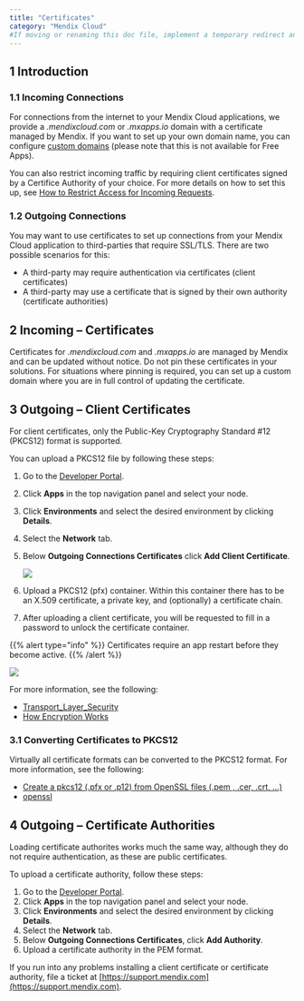 ```yaml
---
title: "Certificates"
category: "Mendix Cloud"
#If moving or renaming this doc file, implement a temporary redirect and let the respective team know they should update the URL in the product. See Mapping to Products for more details.
---
```


## 1 Introduction

### 1.1 Incoming Connections

For connections from the internet to your Mendix Cloud applications, we provide a *.mendixcloud.com* or *.mxapps.io* domain with a certificate managed by Mendix. If you want to set up your own domain name, you can configure [custom domains](/developerportal/howto/custom-domains) (please note that this is not available for Free Apps).

You can also restrict incoming traffic by requiring client certificates signed by a Certifice Authority of your choice. For more details on how to set this up, see [How to Restrict Access for Incoming Requests](/deployment/mendixcloud/access-restrictions).

### 1.2 Outgoing Connections

You may want to use certificates to set up connections from your Mendix Cloud application to third-parties that require SSL/TLS. There are two possible scenarios for this:

* A third-party may require authentication via certificates (client certificates)
* A third-party may use a certificate that is signed by their own authority (certificate authorities)

## 2 Incoming – Certificates

Certificates for *.mendixcloud.com* and *.mxapps.io* are managed by Mendix and can be updated without notice. Do not pin these certificates in your solutions. For situations where pinning is required, you can set up a custom domain where you are in full control of updating the certificate.

## 3 Outgoing – Client Certificates

For client certificates, only the Public-Key Cryptography Standard #12 (PKCS12) format is supported.

You can upload a PKCS12 file by following these steps:

1. Go to the [Developer Portal](http://home.mendix.com).
2. Click **Apps** in the top navigation panel and select your node.
3. Click **Environments** and select the desired environment by clicking **Details**.
4. Select the **Network** tab.
5.  Below **Outgoing Connections Certificates** click **Add Client Certificate**.

    ![](attachments/4194597/certificate.png)

6. Upload a PKCS12 (pfx) container. Within this container there has to be an X.509 certificate, a private key, and (optionally) a certificate chain.
7. After uploading a client certificate, you will be requested to fill in a password to unlock the certificate container.

{{% alert type="info" %}}
Certificates require an app restart before they become active.
{{% /alert %}}

![](attachments/4194597/certificate-details.png)

For more information, see the following:

* [Transport_Layer_Security](http://en.wikipedia.org/wiki/Transport_Layer_Security)
* [How Encryption Works](http://computer.howstuffworks.com/encryption.htm)

### 3.1 Converting Certificates to PKCS12

Virtually all certificate formats can be converted to the PKCS12 format. For more information, see the following:

*   [Create a pkcs12 (.pfx or .p12) from OpenSSL files (.pem , .cer, .crt, ...)](https://www.tbs-certificates.co.uk/FAQ/en/288.html)
*   [openssl](https://www.openssl.org/docs/manmaster/man1/openssl.html)

## 4 Outgoing – Certificate Authorities

Loading certificate authorites works much the same way, although they do not require authentication, as these are public certificates.

To upload a certificate authority, follow these steps:

1. Go to the [Developer Portal](http://home.mendix.com).
2. Click **Apps** in the top navigation panel and select your node.
3. Click **Environments** and select the desired environment by clicking **Details**.
4. Select the **Network** tab.
5. Below **Outgoing Connections Certificates**, click **Add Authority**.
6. Upload a certificate authority in the PEM format.

If you run into any problems installing a client certificate or certificate authority, file a ticket at [https://support.mendix.com](https://support.mendix.com).
